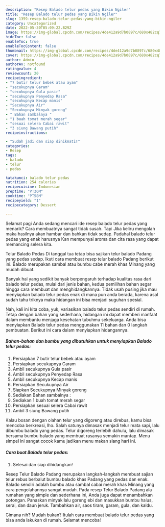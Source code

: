 ```yaml
---
description: "Resep Balado telur pedas yang Bikin Ngiler"
title: "Resep Balado telur pedas yang Bikin Ngiler"
slug: 1359-resep-balado-telur-pedas-yang-bikin-ngiler
category: Uncategorized
date: 2022-05-30T05:09:22.829Z
image: https://img-global.cpcdn.com/recipes/4de412a9d7b0897c/680x482cq70/balado-telur-pedas-foto-resep-utama.jpg
hideToc: false
enableToc: true
enableTocContent: false
thumbnail: https://img-global.cpcdn.com/recipes/4de412a9d7b0897c/680x482cq70/balado-telur-pedas-foto-resep-utama.jpg
cover: https://img-global.cpcdn.com/recipes/4de412a9d7b0897c/680x482cq70/balado-telur-pedas-foto-resep-utama.jpg
author: Admin
authorAv: notfound
ratingvalue: 4
reviewcount: 20
recipeingredient:
- "7 butir telur bebek atau ayam"
- "secukupnya Garam"
- "secukupnya Gula pasir"
- "secukupnya Penyedap Rasa"
- "secukupnya Kecap manis"
- "Secukupnya Air"
- "Secukupnya Minyak goreng"
- " Bahan sambalnya "
- "1 buah tomat merah segar"
- "sesuai selera Cabai rawit"
- "3 siung Bawang putih"
recipeinstructions:

- "Sudah jadi dan siap dinikmati!"
categories:
- Resep
tags:
- balado
- telur
- pedas

katakunci: balado telur pedas 
nutrition: 254 calories
recipecuisine: Indonesian
preptime: "PT36M"
cooktime: "PT58M"
recipeyield: "1"
recipecategory: Dessert

---
```



Selamat pagi Anda sedang mencari ide resep balado telur pedas yang menarik? Cara membuatnya sangat tidak susah. Tapi Jika keliru mengolah maka hasilnya akan hambar dan bahkan tidak sedap. Padahal balado telur pedas yang enak harusnya Kan mempunyai aroma dan cita rasa yang dapat memancing selera kita.


Telur Balado Pedas Di tanggal tua tetap bisa sajikan telur balado Padang yang pedas sedap. Ikuti cara membuat resep telur balado Padang berikut ini. Balado merupakan sambal atau bumbu cabe merah khas Minang yang mudah dibuat.

Banyak hal yang sedikit banyak berpengaruh terhadap kualitas rasa dari balado telur pedas, mulai dari jenis bahan, kedua pemilihan bahan segar hingga cara membuat dan menghidangkannya. Tidak usah pusing jika mau menyiapkan balado telur pedas enak di mana pun anda berada, karena asal sudah tahu triknya maka hidangan ini bisa menjadi suguhan spesial.


Nah, kali ini kita coba, yuk, variasikan balado telur pedas sendiri di rumah. Tetap dengan bahan yang sederhana, hidangan ini dapat memberi manfaat dalam membantu menjaga kesehatan tubuhmu sekeluarga. Anda bisa menyiapkan Balado telur pedas menggunakan 11 bahan dan 0 langkah pembuatan. Berikut ini cara dalam menyiapkan hidangannya.

<!--inarticleads1-->

##### Bahan-bahan dan bumbu yang dibutuhkan untuk menyiapkan Balado telur pedas:

1. Persiapkan 7 butir telur bebek atau ayam
1. Persiapkan secukupnya Garam
1. Ambil secukupnya Gula pasir
1. Ambil secukupnya Penyedap Rasa
1. Ambil secukupnya Kecap manis
1. Persiapkan Secukupnya Air
1. Siapkan Secukupnya Minyak goreng
1. Sediakan  Bahan sambalnya :
1. Sediakan 1 buah tomat merah segar
1. Persiapkan sesuai selera Cabai rawit
1. Ambil 3 siung Bawang putih


Kalau bosan dengan olahan telur yang digoreng atau direbus, kamu bisa mencoba berkreasi, lho. Salah satunya dimasak menjadi telur mata sapi, lalu dibumbu balado yang pedas. Telur digoreng terlebih dahulu, lalu dimasak bersama bumbu balado yang membuat rasanya semakin mantap. Menu simpel ini sangat cocok kamu jadikan menu makan siang hari ini. 

<!--inarticleads2-->

##### Cara buat Balado telur pedas:


1. Selesai dan siap dihidangkan!

Resep Telur Balado Padang merupakan langkah-langkah membuat sajian telur rebus berbalut bumbu balado khas Padang yang pedas dan enak. Balado sendiri adalah bumbu atau sambal cabai merah khas Minang yang cara pengolahannya sangat mudah. Pada resep Telur Balado Padang ala rumahan yang simple dan sederhana ini, Anda juga dapat menambahkan potongan. Panaskan minyak lalu goreng ebi dan masukkan bumbu halus, serai, dan daun jeruk. Tambahkan air, saos tiram, garam, gula, dan kaldu. 

Gimana nih? Mudah bukan? Itulah cara membuat balado telur pedas yang bisa anda lakukan di rumah. Selamat mencoba!
